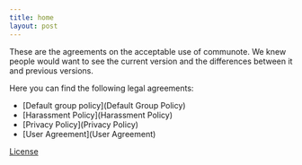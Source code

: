 ```yaml
---
title: home
layout: post
---
```


These are the agreements on the acceptable use of communote. We knew people would want to see the current version and the differences between it and previous versions.

Here you can find the following legal agreements:

* [Default group policy](Default Group Policy)
* [Harassment Policy](Harassment Policy)
* [Privacy Policy](Privacy Policy)
* [User Agreement](User Agreement)

[License](LICENSE)